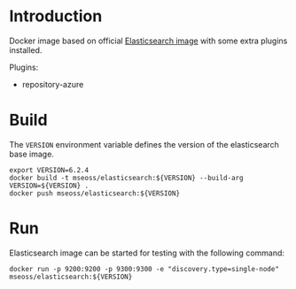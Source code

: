# Introduction

Docker image based on official [Elasticsearch image](https://www.elastic.co/guide/en/logstash/current/docker.html) with some extra plugins installed.

Plugins:
* repository-azure 

# Build

The `VERSION` environment variable defines the version of the elasticsearch base image.

```
export VERSION=6.2.4
docker build -t mseoss/elasticsearch:${VERSION} --build-arg VERSION=${VERSION} .
docker push mseoss/elasticsearch:${VERSION}
```

# Run


Elasticsearch image can be started for testing with the following command:

```
docker run -p 9200:9200 -p 9300:9300 -e "discovery.type=single-node" mseoss/elasticsearch:${VERSION}
```

